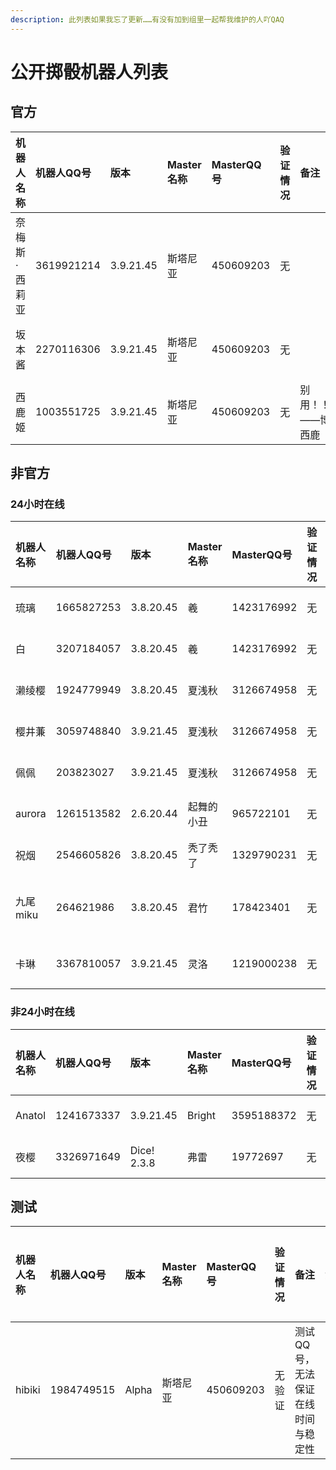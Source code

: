 ```yaml
---
description: 此列表如果我忘了更新……有没有加到组里一起帮我维护的人吖QAQ
---
```


# 公开掷骰机器人列表

## 官方

| 机器人名称 | 机器人QQ号 | 版本 | Master名称 | MasterQQ号 | 验证情况 | 备注 | 添加时间 |
| :--- | :--- | :--- | :--- | :--- | :--- | :--- | :--- |
| 奈梅斯·西莉亚 | 3619921214 | 3.9.21.45 | 斯塔尼亚 | 450609203 | 无 |  | 2019-06-19 02:00:41 |
| 坂本酱 | 2270116306 | 3.9.21.45 | 斯塔尼亚 | 450609203 | 无 |  | 2019年08月01日23:03:26 |
| 西鹿姬 | 1003551725 | 3.9.21.45 | 斯塔尼亚 | 450609203 | 无 | 别用！！！——博丽西鹿 | 2019年08月01日23:04:12 |

## 非官方

### 24小时在线

| 机器人名称 | 机器人QQ号 | 版本 | Master名称 | MasterQQ号 | 验证情况 | 备注 | 添加时间 |
| :--- | :--- | :--- | :--- | :--- | :--- | :--- | :--- |
| 琉璃 | 1665827253 | 3.8.20.45 | 羲 | 1423176992 | 无 | 无 | 2019-06-26 13:43:09 |
| 白 | 3207184057 | 3.8.20.45 | 羲 | 1423176992 | 无 | 无 | 2019-08-20 15:08:45 |
| 濑绫樱 | 1924779949 | 3.8.20.45 | 夏浅秋 | 3126674958 | 无 | 无 | 2019-08-01 23:06:50 |
| 樱井蒹 | 3059748840 | 3.9.21.45 | 夏浅秋 | 3126674958 | 无 | 无 | 2019-08-21 16:16:32 |
| 佩佩 | 203823027 | 3.9.21.45 | 夏浅秋 | 3126674958 | 无 | 无 | 2019-08-21 18:21:39 |
| aurora | 1261513582 | 2.6.20.44 | 起舞的小丑 | 965722101 | 无 | 无 | 2019-08-01 23:05:57 |
| 祝烟 | 2546605826 | 3.8.20.45 | 秃了秃了 | 1329790231 | 无 | 是骰郎！ | 2019-08-20 15:09:40 |
| 九尾miku | 264621986 | 3.8.20.45 | 君竹 | 178423401 | 无 | 是若若的接任者 | 2019-08-21 00:27:06 |
| 卡琳 | 3367810057 | 3.9.21.45 | 灵洛 | 1219000238 | 无 | 玛丽安3号机 | 2019-08-21 16:10:24 |

### 非24小时在线

| 机器人名称 | 机器人QQ号 | 版本 | Master名称 | MasterQQ号 | 验证情况 | 备注 | 添加时间 | 在线开始时间 | 在线结束时间 |
| :--- | :--- | :--- | :--- | :--- | :--- | :--- | :--- | :--- | :--- |
| Anatol | 1241673337 | 3.9.21.45 | Bright | 3595188372 | 无 | 无 | 2019-06-26 13:46:16 | 不确定 | 不确定 |
| 夜樱 | 3326971649 | Dice! 2.3.8 | 弗雷 | 19772697 | 无 | 无 | 2019-08-20 16:02:18 | 6:00 | 24:00 |

## 测试

| 机器人名称 | 机器人QQ号 | 版本 | Master名称 | MasterQQ号 | 验证情况 | 备注 | 添加时间 | 在线开始时间 | 在线结束时间 |
| :--- | :--- | :--- | :--- | :--- | :--- | :--- | :--- | :--- | :--- |
| hibiki | 1984749515 | Alpha | 斯塔尼亚 | 450609203 | 无验证 | 测试QQ号，无法保证在线时间与稳定性 | 2019年06月19日02:03:12 | 不定 | 不定 |

